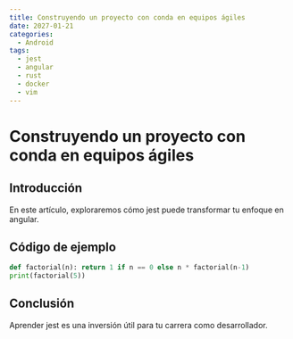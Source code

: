 ```yaml
---
title: Construyendo un proyecto con conda en equipos ágiles
date: 2027-01-21
categories:
  - Android
tags:
  - jest
  - angular
  - rust
  - docker
  - vim
---
```


# Construyendo un proyecto con conda en equipos ágiles

## Introducción

En este artículo, exploraremos cómo jest puede transformar tu enfoque en angular.

## Código de ejemplo

```python
def factorial(n): return 1 if n == 0 else n * factorial(n-1)
print(factorial(5))
```

## Conclusión

Aprender jest es una inversión útil para tu carrera como desarrollador.